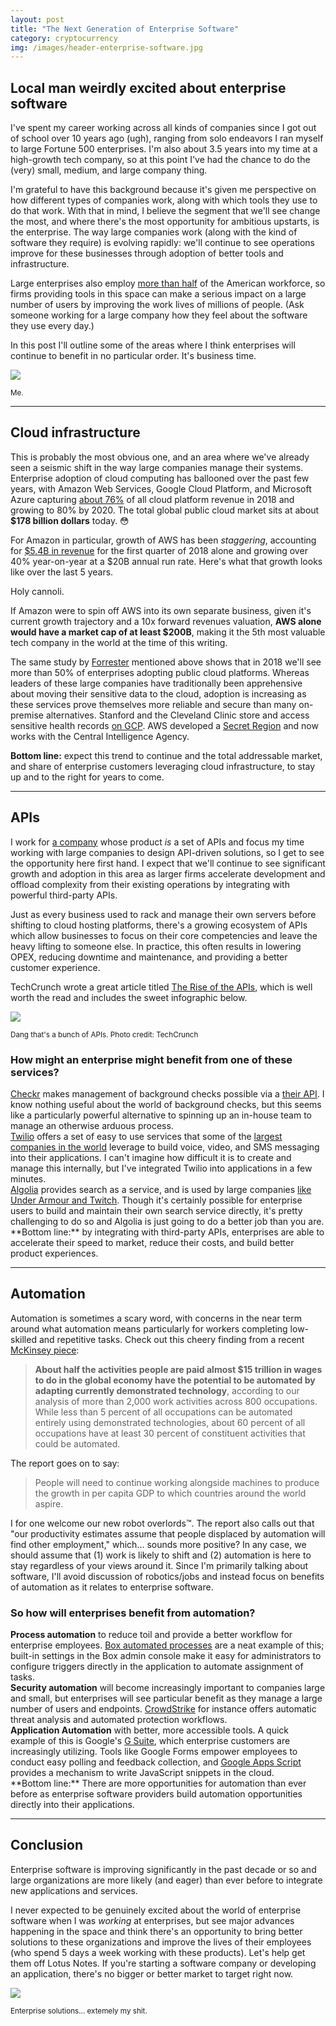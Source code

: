 ```yaml
---
layout: post
title: "The Next Generation of Enterprise Software"
category: cryptocurrency
img: /images/header-enterprise-software.jpg
---
```

<div class="row">
  <div class="col-md-8">
    <h2>Local man weirdly excited about enterprise software</h2>
    <p>
      I've spent my career working across all kinds of companies since I got out of school over 10 years ago (ugh), ranging from solo endeavors I ran myself to large Fortune 500 enterprises. I'm also about 3.5 years into my time at a high-growth tech company, so at this point I've had the chance to do the (very) small, medium, and large company thing.
    </p>
    <p>
      I'm grateful to have this background because it's given me perspective on how different types of companies work, along with which tools they use to do that work. With that in mind, I believe the segment that we'll see change the most, and where there's the most opportunity for ambitious upstarts, is the enterprise. The way large companies work (along with the kind of software they require) is evolving rapidly: we'll continue to see operations improve for these businesses through adoption of better tools and infrastructure.
    </p>
    <p>
      Large enterprises also employ <a href="https://www.census.gov/content/dam/Census/library/publications/2015/econ/g12-susb.pdf" target="_blank"> more than half</a> of the American workforce, so firms providing tools in this space can make a serious impact on a large number of users by improving the work lives of millions of people. (Ask someone working for a large company how they feel about the software they use every day.)
    </p>
    <p>
      In this post I'll outline some of the areas where I think enterprises will continue to benefit in no particular order. It's business time.
    </p>
  </div>
  <div class="col-md-4 text-center topspace-lg">
    <img src="/images/bizniz.jpg" class="img-responsive shadow-lg img-center">
    <p>
      <small>Me.</small>
    </p>
  </div>
</div>
<hr>

## Cloud infrastructure

This is probably the most obvious one, and an area where we've already seen a seismic shift in the way large companies manage their systems. Enterprise adoption of cloud computing has ballooned over the past few years, with Amazon Web Services, Google Cloud Platform, and Microsoft Azure capturing <a href="https://www.forbes.com/sites/louiscolumbus/2017/11/07/forresters-10-cloud-computing-predictions-for-2018/" target="_blank">about 76%</a> of all cloud platform revenue in 2018 and growing to 80% by 2020. The total global public cloud market sits at about **$178 billion dollars** today. 😳

For Amazon in particular, growth of AWS has been *staggering*, accounting for <a href="https://www.geekwire.com/2018/aws-grows-48-percent-q1-2018-hit-5-4b-revenue/">$5.4B in revenue</a> for the first quarter of 2018 alone and growing over 40% year-on-year at a $20B annual run rate. Here's what that growth looks like over the last 5 years.

<div class="row topspace-lg">
  <div class="col-md-12">
    <div class="chart-container">
      <canvas id="aws-chart"></canvas>
    </div>
  </div>
  <script type="text/javascript" src="/js/aws-revenue-by-year.js"></script>
</div>

<p class="text-muted text-center bottomspace">
  Holy cannoli.
</p>

If Amazon were to spin off AWS into its own separate business, given it's current growth trajectory and a 10x forward revenues valuation, **AWS alone would have a market cap of at least $200B**, making it the 5th most valuable tech company in the world at the time of this writing.

The same study by <a href="https://www.forrester.com/report/Predictions+2018+Cloud+Computing+Accelerates+Enterprise+Transformation+Everywhere/-/E-RES139611" target="_blank">Forrester</a> mentioned above shows that in 2018 we'll see more than 50% of enterprises adopting public cloud platforms. Whereas leaders of these large companies have traditionally been apprehensive about moving their sensitive data to the cloud, adoption is increasing as these services prove themselves more reliable and secure than many on-premise alternatives. Stanford and the Cleveland Clinic store and access sensitive health records <a href="https://cloud.google.com/customers/">on GCP</a>. AWS developed a <a href="https://aws.amazon.com/blogs/publicsector/announcing-the-new-aws-secret-region/" target="_blank">Secret Region</a> and now works with the Central Intelligence Agency.

**Bottom line:** expect this trend to continue and the total addressable market, and share of enterprise customers leveraging cloud infrastructure, to stay up and to the right for years to come.

<hr>

## APIs

I work for [a company](https://stripe.com) whose product *is* a set of APIs and focus my time working with large companies to design API-driven solutions, so I get to see the opportunity here first hand. I expect that we'll continue to see significant growth and adoption in this area as larger firms accelerate development and offload complexity from their existing operations by integrating with powerful third-party APIs.

Just as every business used to rack and manage their own servers before shifting to cloud hosting platforms, there's a growing ecosystem of APIs which allow businesses to focus on their core competencies and leave the heavy lifting to someone else. In practice, this often results in lowering OPEX, reducing downtime and maintenance, and providing a better customer experience.

TechCrunch wrote a great article titled <a href="https://techcrunch.com/2016/05/21/the-rise-of-apis/" target="_blank">The Rise of the APIs</a>, which is well worth the read and includes the sweet infographic below.

<div class="text-center topspace-lg text-muted image-area">
  <img src="/images/tc-apis.jpg" class="img-responsive shadow-lg img-center">
  <p>
    <small>Dang that's a bunch of APIs. Photo credit: TechCrunch</small>
  </p>
</div>

<h3 class="text-center">How might an enterprise might benefit from one of these services?</h3>

<div class="row topspace-md">
  <div class="col-md-1">
    <span class="fa-stack fa-lg">
      <i class="fa fa-circle fa-stack-2x dark-blue"></i>
      <i class="fa fa-user-check fa-stack-1x fa-inverse"></i>
    </span>
  </div>
  <div class="col-md-11">
    <a href="https://checkr.com" target="_blank">Checkr</a> makes management of background checks possible via a <a href="https://docs.checkr.com/" target="_blank">their API</a>. I know nothing useful about the world of background checks, but this seems like a particularly powerful alternative to spinning up an in-house team to manage an otherwise arduous process.
  </div>
</div>
<div class="row topspace-md">
  <div class="col-md-1">
    <span class="fa-stack fa-lg">
      <i class="fa fa-circle fa-stack-2x red"></i>
      <i class="fa fa-phone fa-stack-1x fa-inverse"></i>
    </span>
  </div>
  <div class="col-md-11">
    <a href="https://twilio.com" target="_blank">Twilio</a> offers a set of easy to use services that some of the <a href="https://customers.twilio.com" target="_blank">largest companies in the world</a> leverage to build voice, video, and SMS messaging into their applications. I can't imagine how difficult it is to create and manage this internally, but I've integrated Twilio into applications in a few minutes.
  </div>
</div>
<div class="row topspace-md">
  <div class="col-md-1">
    <span class="fa-stack fa-lg">
      <i class="fa fa-circle fa-stack-2x blue"></i>
      <i class="fa fa-search fa-stack-1x fa-inverse"></i>
    </span>
  </div>
  <div class="col-md-11">
    <a href="https://www.algolia.com" target="_blank">Algolia</a> provides search as a service, and is used by large companies <a href="https://www.algolia.com/customers" target="_blank">like Under Armour and Twitch</a>. Though it's certainly possible for enterprise users to build and maintain their own search service directly, it's pretty challenging to do so and Algolia is just going to do a better job than you are.
  </div>
</div>

<div class="topspace-md"></div>
**Bottom line:** by integrating with third-party APIs, enterprises are able to accelerate their speed to market, reduce their costs, and build better product experiences.

<hr>

## Automation

Automation is sometimes a scary word, with concerns in the near term around what automation means particularly for workers completing low-skilled and repetitive tasks. Check out this cheery finding from a recent <a href="https://www.mckinsey.com/~/media/McKinsey/Global%20Themes/Digital%20Disruption/Harnessing%20automation%20for%20a%20future%20that%20works/MGI-A-future-that-works_Full-report.ashx" target="_blank">McKinsey piece</a>:

<blockquote>
  <strong>About half the activities people are paid almost $15 trillion in wages to do in the global economy have the potential to be automated by adapting currently demonstrated technology</strong>, according to our analysis of more than 2,000 work activities across 800 occupations. While less than 5 percent of all occupations can be automated entirely using demonstrated technologies, about 60 percent of all occupations have at least 30 percent of constituent activities that could be automated.
</blockquote>

The report goes on to say:

<blockquote>
  People will need to continue working alongside machines to produce the growth in per capita GDP to which countries around the world aspire.
</blockquote>

I for one welcome our new robot overlords™️. The report also calls out that "our productivity estimates assume that people displaced by automation will find other employment," which... sounds more positive? In any case, we should assume that (1) work is likely to shift and (2) automation is here to stay regardless of your views around it. Since I'm primarily talking about software, I'll avoid discussion of robotics/jobs and instead focus on benefits of automation as it relates to enterprise software.

<h3 class="text-center topspace-lg">So how will enterprises benefit from automation?</h3>

<div class="row topspace-md">
  <div class="col-md-1">
    <span class="fa-stack fa-lg">
      <i class="fa fa-circle fa-stack-2x purple"></i>
      <i class="fa fa-project-diagram fa-stack-1x fa-inverse"></i>
    </span>
  </div>
  <div class="col-md-11">
    <strong>Process automation</strong> to reduce toil and provide a better workflow for enterprise employees. <a href="https://community.box.com/t5/How-to-Guides-for-Admins/Creating-Automated-Processes/ta-p/196" target="_blank">Box automated processes</a> are a neat example of this; built-in settings in the Box admin console make it easy for administrators to configure triggers directly in the application to automate assignment of tasks.
  </div>
</div>
<div class="row topspace-md">
  <div class="col-md-1">
    <span class="fa-stack fa-lg">
      <i class="fa fa-circle fa-stack-2x gray"></i>
      <i class="fa fa-lock fa-stack-1x fa-inverse"></i>
    </span>
  </div>
  <div class="col-md-11">
    <strong>Security automation</strong> will become increasingly important to companies large and small, but enterprises will see particular benefit as they manage a large number of users and endpoints. <a href="https://www.crowdstrike.com/products/falcon-x/" target="_blank">CrowdStrike</a> for instance offers automatic threat analysis and automated protection workflows.
  </div>
</div>
<div class="row topspace-md">
  <div class="col-md-1">
    <span class="fa-stack fa-lg">
      <i class="fa fa-circle fa-stack-2x pink"></i>
      <i class="fa fa-code fa-stack-1x fa-inverse"></i>
    </span>
  </div>
  <div class="col-md-11">
    <strong>Application Automation</strong> with better, more accessible tools. A quick example of this is Google's <a href="https://gsuite.google.com/" target="_blank">G Suite</a>, which enterprise customers are increasingly utilizing. Tools like Google Forms empower employees to conduct easy polling and feedback collection, and <a href="https://developers.google.com/apps-script/" target="_blank">Google Apps Script</a> provides a mechanism to write JavaScript snippets in the cloud.
  </div>
</div>

<div class="topspace-md"></div>
**Bottom line:** There are more opportunities for automation than ever before as enterprise software providers build automation opportunities directly into their applications.

<hr>

## Conclusion

Enterprise software is improving significantly in the past decade or so and large organizations are more likely (and eager) than ever before to integrate new applications and services.

I never expected to be genuinely excited about the world of enterprise software when I was *working* at enterprises, but see major advances happening in the space and think there's an opportunity to bring better solutions to these organizations and improve the lives of their employees (who spend 5 days a week working with these products). Let's help get them off Lotus Notes. If you're starting a software company or developing an application, there's no bigger or better market to target right now.

<div class="text-center topspace-lg text-muted image-area">
  <img src="/images/enterprise-folks.jpg" class="img-responsive shadow-lg img-center">
  <p>
    <small>Enterprise solutions... extemely my shit.</small>
  </p>
</div>
